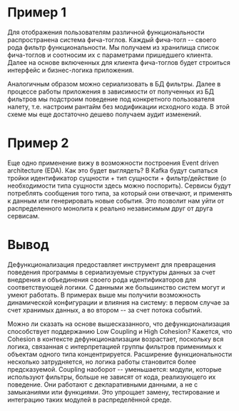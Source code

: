 # Пример 1

Для отображения пользователям различной функциональности распространена система фича-тоглов. Каждый фича-тогл -- своего рода фильтр функциональности. Мы получаем из хранилища список фича-тоглов и соотносим их с параметрами пришедшего клиента. Далее на основе включенных для клиента фича-тоглов будет строиться интерфейс и бизнес-логика приложения.

Аналогичным образом можно сериализовать в БД фильтры. Далее в процессе работы приложения в зависимости от полученных из БД фильтров мы подстроим поведение под конкретного пользователя налету, т.е. настроим рантайм без модификации исходного кода. В этой схеме мы еще достаточно дешево получаем аудит изменений.

# Пример 2

Еще одно применение вижу в возможности построения Event driven architecture (EDA). Как это будет выглядеть? В Kafka будут сыпаться тройки идентификатор сущности + тип сущности + фильтр/действие (о необходимости типа сущности здесь можно поспорить). Сервисы будут потреблять сообщения того типа, за который они отвечают, и применять к данным или генерировать новые события. Это позволит нам уйти от распределенного монолита к реально независимым друг от друга сервисам.

# Вывод

Дефункционализация предоставляет инструмент для превращения поведения программы в сериализуемые структуры данных за счет внедрения и объединения своего рода идентификаторов для соответствующей логики. С данными же большинство систем могут и умеют работать. В примерах выше мы получили возможность динамической конфигурации и влияния на систему: в первом случае за счет хранимых данных, а во втором -- за счет потока событий.

Можно ли сказать на основе вышесказанного, что дефункционализация способствует поддержанию Low Coupling и High Cohesion? Кажется, что Cohesion в контексте дефункционализации возрастает, поскольку вся логика, связанная с интерпретацией группы фильтров применимых к объектам одного типа концентрируется. Расширение функциональности несколько затрудняется, но логика работы становится более предсказуемой. Coupling наоборот -- уменьшается: модули, которые используют фильтры, больше не зависят от кода, реализующего их поведение. Они работают с декларативными данными, а не с замыканиями или функциями. Это упрощает замену, тестирование и интеграцию таких модулей в распределённой среде.